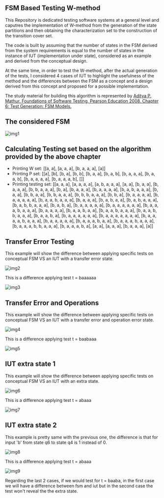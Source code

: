
## FSM Based Testing W-method

This Repository is dedicated testing software systems at a general level and caputres the implementation of W-method from the generation of the state partitions and then obtaining the characterization set to the construction of the transition cover set.

The code is built by assuming that the number of states in the FSM derived from the system requirements is equal to the number of states in the instance of IUT (implementation under state), considered as an example and derived from the conceptual design.

At the same time, in order to test the W-method, after the actual generation of the tests, I considered 4 cases of IUT to highlight the usefulness of the method and the differences between the FSM as a concept and a design derived from this concept and proposed for a possible implementation.

The study material for building this algorithm is represented by [Aditya P. Mathur. Foundations of Software Testing, Pearson Education 2008. Chapter 6: Test Generation: FSM Models.](https://www.cs.purdue.edu/homes/apm/foundationsBook/samples/fsm-chapter.pdf)


## The considered FSM

![img1](https://raw.githubusercontent.com/DiaconuAndr3i/FSM-Based-Testing-W-method/main/images/fsm.png?token=GHSAT0AAAAAACJE74HKRYAGPY5GNRNS4X66ZKXQR5Q)
## Calculating Testing set based on the algorithm provided by the above chapter

- Printing W set:
  [[a, a], [a, a, a], [b, a, a, a], [a]]
- Printing P set:
  [[a], [b], [b, a], [b, b], [b, a, a], [b, a, b], [b, a, a, a], [b, a, a, b], [b, a, a, a, a], [b, a, a, a, b], []]
- Printing testing set:
  [[a, a, a], [a, a, a, a], [a, b, a, a, a], [a, a], [b, a, a], [b, a, a, a], [b, b, a, a, a], [b, a], [b, a, a, a], [b, a, a, a, a], [b, a, b, a, a, a], [b, a, a], [b, b, a, a], [b, b, a, a, a], [b, b, b, a, a, a], [b, b, a], [b, a, a, a, a], [b, a, a, a, a, a], [b, a, a, b, a, a, a], [b, a, a, a], [b, a, b, a, a], [b, a, b, a, a, a], [b, a, b, b, a, a, a], [b, a, b, a], [b, a, a, a, a, a], [b, a, a, a, a, a, a], [b, a, a, a, b, a, a, a], [b, a, a, a, a], [b, a, a, b, a, a], [b, a, a, b, a, a, a], [b, a, a, b, b, a, a, a], [b, a, a, b, a], [b, a, a, a, a, a, a], [b, a, a, a, a, a, a, a], [b, a, a, a, a, b, a, a, a], [b, a, a, a, a, a], [b, a, a, a, b, a, a], [b, a, a, a, b, a, a, a], [b, a, a, a, b, b, a, a, a], [b, a, a, a, b, a], [a, a], [a, a, a], [b, a, a, a], [a]]


## Transfer Error Testing

This example will show the difference between applying specific tests on conceptual FSM VS an IUT with a transfer error state.

![img2](./images/fsm.png)

This is a difference applying test t = baaaaaa

![img3](https://raw.githubusercontent.com/DiaconuAndr3i/FSM-Based-Testing-W-method/main/images/transferErrorFromCode.png?token=GHSAT0AAAAAACJE74HKDXMZBUF4F3JFMK5YZKXRDCQ)
## Transfer Error and Operations

This example will show the difference between applying specific tests on conceptual FSM VS an IUT with a transfer error and operation error state.

![img4](https://raw.githubusercontent.com/DiaconuAndr3i/FSM-Based-Testing-W-method/main/images/transferErrorAndOperationsError.png?token=GHSAT0AAAAAACJE74HLKPPMORRGE6AAUCHEZKXREEA)

This is a difference applying test t = baabaaa

![img5](https://raw.githubusercontent.com/DiaconuAndr3i/FSM-Based-Testing-W-method/main/images/transferErrorAndOperationsErrorFromCode.png?token=GHSAT0AAAAAACJE74HK7S26SM5VRIXXEPIOZKXREQQ)
## IUT extra state 1

This example will show the difference between applying specific tests on conceptual FSM VS an IUT with an extra state.

![img6](https://raw.githubusercontent.com/DiaconuAndr3i/FSM-Based-Testing-W-method/main/images/extraState1.png?token=GHSAT0AAAAAACJE74HLLUIFSQBWACOWTVLIZKXRGAQ)

This is a difference applying test t = abaaa

![img7](https://raw.githubusercontent.com/DiaconuAndr3i/FSM-Based-Testing-W-method/main/images/extraState1FromCode.png?token=GHSAT0AAAAAACJE74HLSCKMXDSIELN7PZMGZKXRGNQ)
## IUT extra state 2

This example is pretty same with the previous one, the difference is that for input 'b' from state q6 to state q4 is 1 instead of 0.

![img8](https://raw.githubusercontent.com/DiaconuAndr3i/FSM-Based-Testing-W-method/main/images/extraState2.png?token=GHSAT0AAAAAACJE74HLCUWRL2CMBZHJVANQZKXRIXA)

This is a difference applying test t = abaaa

![img9](https://raw.githubusercontent.com/DiaconuAndr3i/FSM-Based-Testing-W-method/main/images/extraState2FromCode.png?token=GHSAT0AAAAAACJE74HKV4L2PR53QBCP7EHYZKXRJFA)

Regarding the last 2 cases, if we would test for t = baaba, in the first case we will have a difference between fsm and iut but in the second case the test won't reveal the the extra state.